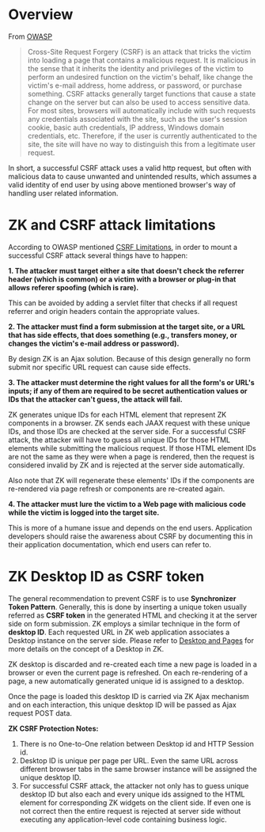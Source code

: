 # Overview

From
[OWASP](https://www.owasp.org/index.php/Cross-Site_Request_Forgery_(CSRF))

> Cross-Site Request Forgery (CSRF) is an attack that tricks the victim
> into loading a page that contains a malicious request. It is malicious
> in the sense that it inherits the identity and privileges of the
> victim to perform an undesired function on the victim's behalf, like
> change the victim's e-mail address, home address, or password, or
> purchase something. CSRF attacks generally target functions that cause
> a state change on the server but can also be used to access sensitive
> data. For most sites, browsers will automatically include with such
> requests any credentials associated with the site, such as the user's
> session cookie, basic auth credentials, IP address, Windows domain
> credentials, etc. Therefore, if the user is currently authenticated to
> the site, the site will have no way to distinguish this from a
> legitimate user request.

In short, a successful CSRF attack uses a valid http request, but often
with malicious data to cause unwanted and unintended results, which
assumes a valid identity of end user by using above mentioned browser's
way of handling user related information.

# ZK and CSRF attack limitations

According to OWASP mentioned [CSRF
Limitations](https://en.wikipedia.org/wiki/Cross-site_request_forgery#Limitations),
in order to mount a successful CSRF attack several things have to
happen:

**1. The attacker must target either a site that doesn't check the
referrer header (which is common) or a victim with a browser or plug-in
that allows referer spoofing (which is rare).**

This can be avoided by adding a servlet filter that checks if all
request referrer and origin headers contain the appropriate values.

**2. The attacker must find a form submission at the target site, or a
URL that has side effects, that does something (e.g., transfers money,
or changes the victim's e-mail address or password).**

By design ZK is an Ajax solution. Because of this design generally no
form submit nor specific URL request can cause side effects.

**3. The attacker must determine the right values for all the form's or
URL's inputs; if any of them are required to be secret authentication
values or IDs that the attacker can't guess, the attack will fail.**

ZK generates unique IDs for each HTML element that represent ZK
components in a browser. ZK sends each JAAX request with these unique
IDs, and those IDs are checked at the server side. For a successful CSRF
attack, the attacker will have to guess all unique IDs for those HTML
elements while submitting the malicious request. If those HTML element
IDs are not the same as they were when a page is rendered, then the
request is considered invalid by ZK and is rejected at the server side
automatically.

Also note that ZK will regenerate these elements' IDs if the components
are re-rendered via page refresh or components are re-created again.

**4. The attacker must lure the victim to a Web page with malicious code
while the victim is logged into the target site.**

This is more of a humane issue and depends on the end users. Application
developers should raise the awareness about CSRF by documenting this in
their application documentation, which end users can refer to.

# ZK Desktop ID as CSRF token

The general recommendation to prevent CSRF is to use **Synchronizer
Token Pattern**. Generally, this is done by inserting a unique token
usually referred as **CSRF token** in the generated HTML and checking it
at the server side on form submission. ZK employs a similar technique in
the form of **desktop ID**. Each requested URL in ZK web application
associates a Desktop instance on the server side. Please refer to [
Desktop and
Pages](ZK_Developer's_Guide/Fundamental_ZK/Basic_Concepts/Page_and_Desktop)
for more details on the concept of a Desktop in ZK.

ZK desktop is discarded and re-created each time a new page is loaded in
a browser or even the current page is refreshed. On each re-rendering of
a page, a new automatically generated unique id is assigned to a
desktop.

Once the page is loaded this desktop ID is carried via ZK Ajax mechanism
and on each interaction, this unique desktop ID will be passed as Ajax
request POST data.

**ZK CSRF Protection Notes:**

1.  There is no One-to-One relation between Desktop id and HTTP Session
    id.
2.  Desktop ID is unique per page per URL. Even the same URL across
    different browser tabs in the same browser instance will be assigned
    the unique desktop ID.
3.  For successful CSRF attack, the attacker not only has to guess
    unique desktop ID but also each and every unique ids assigned to the
    HTML element for corresponding ZK widgets on the client side. If
    even one is not correct then the entire request is rejected at
    server side without executing any application-level code containing
    business logic.
